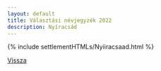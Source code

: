```yaml
---
layout: default
title: Választási névjegyzék 2022
description: Nyíracsád
---
```


{% include settlementHTMLs/Nyiiracsaad.html %}

[Vissza](../)